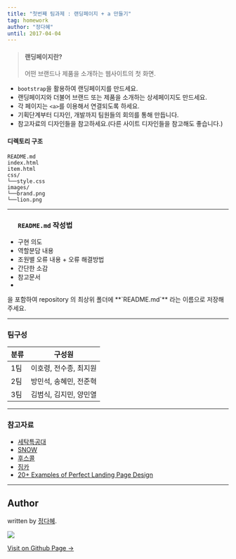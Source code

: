 ```yaml
---
title: "첫번째 팀과제 : 랜딩페이지 + a 만들기"
tag: homework
author: "정다혜"
until: 2017-04-04
---
```


>#### 랜딩페이지란?
>어떤 브랜드나 제품을 소개하는 웹사이트의 첫 화면.

- `bootstrap`을 활용하여 랜딩페이지를 만드세요.
- 랜딩페이지와 더불어 브랜드 또는 제품을 소개하는 상세페이지도 만드세요.
- 각 페이지는 `<a>`를 이용해서 연결되도록 하세요.
- 기획단계부터 디자인, 개발까지 팀원들의 회의를 통해 만듭니다.
- 참고자료의 디자인들을 참고하세요.(다른 사이트 디자인들을 참고해도 좋습니다.)

#### 디렉토리 구조

```
README.md
index.html
item.html
css/
└──style.css
images/
└──brand.png
└──lion.png
```

---

<div class="well well-sm">
  	<ul>
  	  <h3><code class="highlighter-rouge">README.md</code> 작성법</h3>
	  <li>구현 의도</li>
	  <li>역할분담 내용</li>
      <li>조원별 오류 내용 + 오류 해결방법</li>
      <li>간단한 소감</li>
      <li>참고문서<li>
	</ul>
	을 포함하여 repository 의 최상위 폴더에 **`README.md`** 라는 이름으로 저장해주세요.
</div>

---


### 팀구성

| 	분류	| 구성원   |
| :----- | :-----------: |
| 1팀 | 이호령, 전수종, 최지원 |
| 2팀 | 방민석, 송혜민, 전준혁 |
| 3팀 | 김범식, 김지민, 양민열 |

---

### 참고자료
- [세탁특공대](http://www.washswat.com/)
- [SNOW](https://snow.me/)
- [후스콜](https://whoscall.com/ko-KR/download/)
- [짐카](https://zimcar.kr/)
- [20+ Examples of Perfect Landing Page Design](http://designmodo.com/landing-page-examples/2/)

---

## Author

written by [정다혜](https://dh00023.github.io).

![](https://avatars.githubusercontent.com/dh00023?v=2&s=100)

<a href="https://dh00023.github.io" target="_blank" class="btn btn-black"><i class="fa fa-github fa-lg"></i> Visit on Github Page &rarr;</a>
